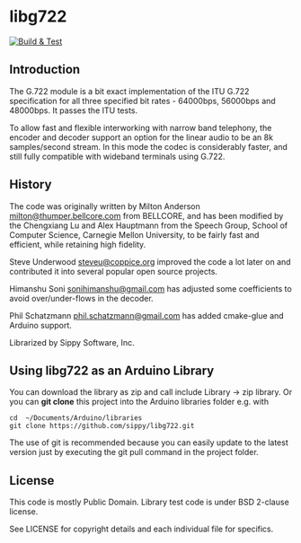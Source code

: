 # libg722

[![Build & Test](https://github.com/sippy/libg722/actions/workflows/build_and_test.yml/badge.svg)](https://github.com/sippy/libg722/actions/workflows/build_and_test.yml)

## Introduction

The G.722 module is a bit exact implementation of the ITU G.722 specification
for all three specified bit rates - 64000bps, 56000bps and 48000bps. It passes
the ITU tests.

To allow fast and flexible interworking with narrow band telephony, the
encoder and decoder support an option for the linear audio to be an 8k
samples/second stream. In this mode the codec is considerably faster, and
still fully compatible with wideband terminals using G.722.

## History

The code was originally written by Milton Anderson <milton@thumper.bellcore.com>
from BELLCORE, and has been modified by the Chengxiang Lu and Alex Hauptmann
from the Speech Group, School of Computer Science, Carnegie Mellon University,
to be fairly fast and efficient, while retaining high fidelity.

Steve Underwood <steveu@coppice.org> improved the code a lot later on and
contributed it into several popular open source projects.

Himanshu Soni <sonihimanshu@gmail.com> has adjusted some coefficients
to avoid over/under-flows in the decoder.

Phil Schatzmann <phil.schatzmann@gmail.com> has added cmake-glue and Arduino
support.

Librarized by Sippy Software, Inc.

## Using libg722 as an Arduino Library

You can download the library as zip and call include Library -> zip library. Or you can __git clone__ this project into the Arduino libraries folder e.g. with

```
cd  ~/Documents/Arduino/libraries
git clone https://github.com/sippy/libg722.git
```

The use of git is recommended because you can easily update to the latest version just by executing the git pull command in the project folder.

## License

This code is mostly Public Domain. Library test code is under BSD 2-clause
license.

See LICENSE for copyright details and each individual file for specifics.
